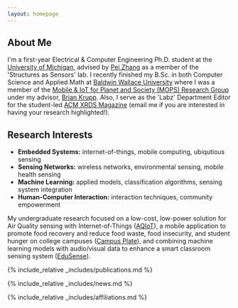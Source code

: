```yaml
---
layout: homepage
---
```


## About Me

I'm a first-year Electrical & Computer Engineering Ph.D. student at the [University of Michigan][U-Mich], advised by [Pei Zhang][Pei-Zhang] as a member of the 'Structures as Sensors' lab. I recently finished my B.Sc. in both Computer Science and Applied Math at [Baldwin Wallace University][B-W] where I was a member of the [Mobile & IoT for Planet and Society (MOPS) Research Group][MOPS] under my advisor, [Brian Krupp][Brian-Krupp]. Also, I serve as the 'Labz' Department Editor for the student-led [ACM XRDS Magazine][ACM-XRDS] (email me if you are interested in having your research highlighted!).

## Research Interests

- **Embedded Systems:** internet-of-things, mobile computing, ubiqutious sensing
- **Sensing Networks:** wireless networks, environmental sensing, mobile health sensing
- **Machine Learning:** applied models, classification algorithms, sensing system integration
- **Human-Computer Interaction:** interaction techniques, community empowerment

My undergraduate research focused on a low-cost, low-power solution for Air Quality sensing with Internet-of-Things ([AQIoT][AQ-IoT]), a mobile application to promote food recovery and reduce food waste, food insecurity, and student hunger on college campuses ([Campus Plate][Campus-Plate]), and combining machine learning models with audio/visual data to enhance a smart classroom sensing system ([EduSense][Edu-Sense]).



{% include_relative _includes/publications.md %}

{% include_relative _includes/news.md %}

{% include_relative _includes/affiliations.md %}

[U-Mich]: https://umich.edu
[AQ-IoT]: https://mopsdev.bw.edu/~bkrupp/aq/view.html
[Pei-Zhang]: https://peizhang.engin.umich.edu
[B-W]: https://www.bw.edu
[ACM-XRDS]: https://xrds.acm.org
[MOPS]: https://mops.bw.edu
[Brian-Krupp]: https://mops.bw.edu/~bkrupp/
[NCWIT-AiC-Collegiate-Award]: https://www.aspirations.org/award-programs/aic-collegiate-award 
[ACM-XRDS-Magazine]: https://xrds.acm.org
[CIO-Tomorrow-Scholarship]: https://www.cio-tomorrow.com/studentscholarship.html
[CCSC]: https://www.ccsc.org/midwest/
[OSGC]: https://osgc.org/
[CMU-REU]: https://hcii.cmu.edu/summer-research-program
[OCWIC]: https://ocwic23.ocwic.org
[Campus-Plate]: https://mops.bw.edu/cp/
[Edu-Sense]: https://www.edusense.io
